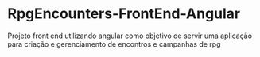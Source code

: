 # RpgEncounters-FrontEnd-Angular
Projeto front end utilizando angular como objetivo de servir uma aplicação para criação e gerenciamento de encontros e campanhas de rpg

